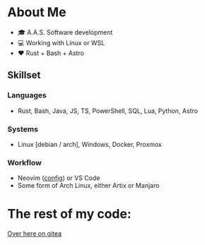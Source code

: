 # About Me
* 🎓 A.A.S. Software development
* 💻 Working with Linux or WSL
* ❤️ Rust + Bash + Astro

## Skillset
### Languages
* Rust, Bash, Java, JS, TS, PowerShell, SQL, Lua, Python, Astro
### Systems
* Linux [debian / arch], Windows, Docker, Proxmox

### Workflow
* Neovim ([config](https://git.oliveratkinson.net/Oliver/config/src/branch/main/.config/nvim)) or VS Code
* Some form of Arch Linux, either Artix or Manjaro

# The rest of my code:
[Over here on gitea](https://git.oliveratkinson.net/Oliver?tab=repositories)

